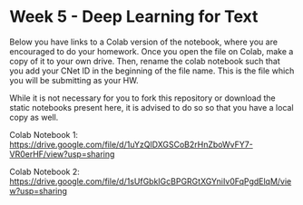# Week 5 - Deep Learning for Text

Below you have links to a Colab version of the notebook, where you are encouraged to do your homework. Once you open the file on Colab, make a copy of it to your own drive. Then, rename the colab notebook such that you add your CNet ID in the beginning of the file name. This is the file which you will be submitting as your HW.

While it is not necessary for you to fork this repository or download the static notebooks present here, it is advised to do so so that you have a local copy as well.

Colab Notebook 1: 
https://drive.google.com/file/d/1uYzQIDXGSCoB2rHnZboWvFY7-VR0erHF/view?usp=sharing

Colab Notebook 2: 
https://drive.google.com/file/d/1sUfGbkIGcBPGRGtXGYniIv0FqPgdElqM/view?usp=sharing
